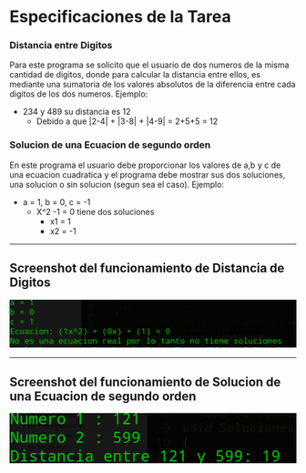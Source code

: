 # Especificaciones de la Tarea
### Distancia entre Digitos
Para este programa se solicito que el usuario de dos numeros de la misma cantidad de digitos, donde para calcular la distancia entre ellos, es mediante una sumatoria de los valores absolutos de la diferencia entre cada digitos de los dos numeros. Ejemplo:

- 234 y 489 su distancia es 12
    + Debido a que |2-4| + |3-8| + |4-9| = 2+5+5 = 12

### Solucion de una Ecuacion de segundo orden
En este programa el usuario debe proporcionar los valores de a,b y c de una ecuacion cuadratica y el programa debe mostrar sus dos soluciones, una solucion o sin solucion (segun sea el caso). Ejemplo:

- a = 1, b = 0, c = -1
    + X^2 -1 = 0 tiene dos soluciones 
        * x1 = 1
        * x2 = -1

---
## Screenshot del funcionamiento de Distancia de Digitos
![S4](Screenshots/4.png)

---
## Screenshot del funcionamiento de Solucion de una Ecuacion de segundo orden
![S7](Screenshots/7.png)
